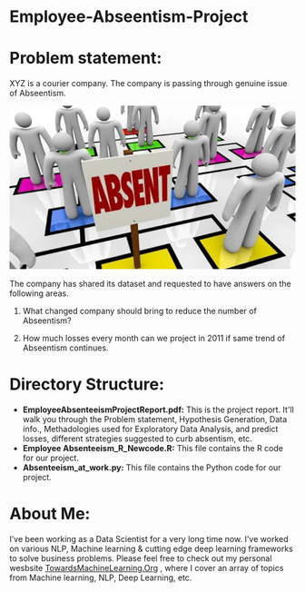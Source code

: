 # Employee-Abseentism-Project
# Problem statement:
XYZ is a courier company. The company is passing through genuine issue of Abseentism.

![Employee-Abseentism](https://github.com/Praveen76/Employee-Abseentism-Project/blob/master/employee-absenteeism.webp)

The company has shared its dataset and requested to have answers on the following areas.

1) What changed company should bring to reduce the number of Abseentism?

2) How much losses every month can we project in 2011 if same trend of Abseentism continues.
   

# Directory Structure:

 * **EmployeeAbsenteeismProjectReport.pdf:** This is the project report. It'll walk you through the Problem statement, Hypothesis Generation, Data info., Methadologies used for Exploratory Data Analysis, and predict losses, different strategies suggested to curb absentism, etc.
 * **Employee Absenteeism_R_Newcode.R:** This file contains the R code for our project.
 * **Absenteeism_at_work.py:** This file contains the Python code for our project.

# **About Me:**
I’ve been working as a Data Scientist for a very long time now. I've worked on various NLP, Machine learning & cutting edge deep learning frameworks to solve business problems. Please feel free to check out my personal wesbsite [TowardsMachineLearning.Org](https://towardsmachinelearning.org/) , where I cover an array of topics from Machine learning, NLP, Deep Learning, etc.
